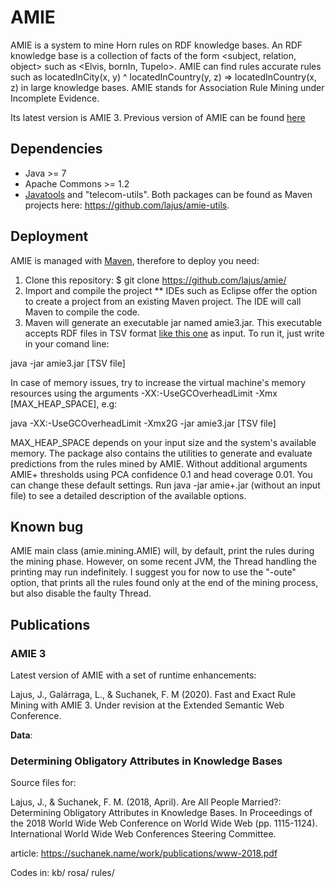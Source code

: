 # AMIE 

AMIE is a system to mine Horn rules on RDF knowledge bases. An RDF knowledge base is a collection of facts of the form <subject, relation, object> such as <Elvis, bornIn, Tupelo>. AMIE can find rules accurate rules such as locatedInCity(x, y) ^ locatedInCountry(y, z) => locatedInCountry(x, z) in large knowledge bases. AMIE stands for Association Rule Mining under Incomplete Evidence. 

Its latest version is AMIE 3. Previous version of AMIE can be found [here](https://www.mpi-inf.mpg.de/departments/databases-and-information-systems/research/yago-naga/amie/)

## Dependencies

* Java >= 7
* Apache Commons >= 1.2
* [Javatools](https://www.mpi-inf.mpg.de/departments/databases-and-information-systems/research/yago-naga/javatools/) and "telecom-utils". Both packages can be found as Maven projects here: https://github.com/lajus/amie-utils.

## Deployment

AMIE is managed with [Maven](https://maven.apache.org/), therefore to deploy you need:

1. Clone this repository: $ git clone https://github.com/lajus/amie/
2. Import and compile the project
 ** IDEs such as Eclipse offer the option to create a project from an existing Maven project. The IDE will call Maven to compile the code.
3. Maven will generate an executable jar named amie3.jar. This executable accepts RDF files in TSV format [like this one](http://resources.mpi-inf.mpg.de/yago-naga/amie/data/yago2_sample/yago2core.10kseedsSample.compressed.notypes.tsv) as input. To run it, just write in your comand line: 

java -jar amie3.jar [TSV file]

In case of memory issues, try to increase the virtual machine's memory resources using the arguments -XX:-UseGCOverheadLimit -Xmx [MAX_HEAP_SPACE], e.g:

java -XX:-UseGCOverheadLimit -Xmx2G -jar amie3.jar [TSV file]

MAX_HEAP_SPACE depends on your input size and the system's available memory. The package also contains the utilities to generate and evaluate predictions from the rules mined by AMIE. Without additional arguments AMIE+ thresholds using PCA confidence 0.1 and head coverage 0.01. You can change these default settings. Run java -jar amie+.jar (without an input file) to see a detailed description of the available options.

## Known bug

AMIE main class (amie.mining.AMIE) will, by default, print the rules during the mining phase. However, on some recent JVM, the Thread handling the printing may run indefinitely. I suggest you for now to use the "-oute" option, that prints all the rules found only at the end of the mining process, but also disable the faulty Thread. 

## Publications 

### AMIE 3

Latest version of AMIE with a set of runtime enhancements: 

Lajus, J., Galárraga, L., & Suchanek, F. M (2020). Fast and Exact Rule Mining with AMIE 3. Under revision at the Extended Semantic Web Conference.

**Data**: 

### Determining Obligatory Attributes in Knowledge Bases

Source files for:

Lajus, J., & Suchanek, F. M. (2018, April). Are All People Married?: Determining Obligatory Attributes in Knowledge Bases. 
In Proceedings of the 2018 World Wide Web Conference on World Wide Web (pp. 1115-1124). International World Wide Web Conferences Steering Committee.

article: https://suchanek.name/work/publications/www-2018.pdf

Codes in: kb/ rosa/ rules/ 
